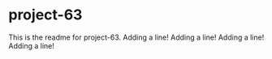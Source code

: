 # project-63

This is the readme for project-63.
Adding a line!
Adding a line!
Adding a line!
Adding a line!
